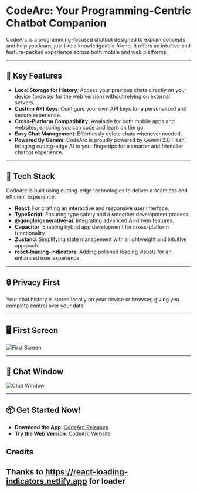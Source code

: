 # CodeArc: Your Programming-Centric Chatbot Companion

CodeArc is a programming-focused chatbot designed to explain concepts and help you learn, just like a knowledgeable friend. It offers an intuitive and feature-packed experience across both mobile and web platforms.

---

## 🚀 Key Features
- **Local Storage for History**: Access your previous chats directly on your device (browser for the web version) without relying on external servers.
- **Custom API Keys**: Configure your own API keys for a personalized and secure experience.
- **Cross-Platform Compatibility**: Available for both mobile apps and websites, ensuring you can code and learn on the go.
- **Easy Chat Management**: Effortlessly delete chats whenever needed.
- **Powered By Gemini**: CodeArc is proudly powered by Gemini 2.0 Flash, bringing cutting-edge AI to your fingertips for a smarter and friendlier chatbot experience.

---

## 🔧 Tech Stack
CodeArc is built using cutting-edge technologies to deliver a seamless and efficient experience:
- **React**: For crafting an interactive and responsive user interface.
- **TypeScript**: Ensuring type safety and a smoother development process.
- **@google/generative-ai**: Integrating advanced AI-driven features.
- **Capacitor**: Enabling hybrid app development for cross-platform functionality.
- **Zustand**: Simplifying state management with a lightweight and intuitive approach.
- **react-loading-indicators**: Adding polished loading visuals for an enhanced user experience.

---

## 🔒 Privacy First
Your chat history is stored locally on your device or browser, giving you complete control over your data.

---

## 🖥️ First Screen
![First Screen](https://github.com/user-attachments/assets/b8c696e5-ad78-417e-8f4a-03e1d4fb6e37)

---

## 💬 Chat Window
![Chat Window](https://github.com/user-attachments/assets/8693c0eb-f22a-41fc-8acf-7943d8c7add7)

---

## 📦 Get Started Now!
- **Download the App**: [CodeArc Releases](https://github.com/0xarchit/codearc/releases)
- **Try the Web Version**: [CodeArc Website](https://codearc.pages.dev)

## Credits
Thanks to https://react-loading-indicators.netlify.app for loader
---
